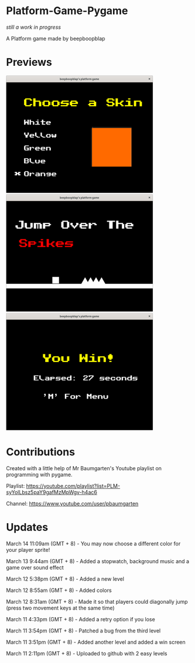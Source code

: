 # Platform-Game-Pygame

*still a work in progress*

A Platform game made by beepboopblap

# Previews
![A picture of the skin selection screen](prev.png)
![Picture of the gameplay](prev2.png)
![Win screen](prev3.png)

# Contributions

Created with a little help of Mr Baumgarten's Youtube playlist on programming with pygame.

Playlist: https://youtube.com/playlist?list=PLM-syYolLbsz5paY9gafMzMpWgv-h4ac6

Channel: https://www.youtube.com/user/pbaumgarten

# Updates

March 14 11:09am (GMT + 8) - You may now choose a different color for your player sprite!

March 13 9:44am (GMT + 8) - Added a stopwatch, background music and a game over sound effect

March 12 5:38pm (GMT + 8) - Added a new level 

March 12 8:55am (GMT + 8) - Added colors 

March 12 8:31am (GMT + 8) - Made it so that players could diagonally jump (press two movement keys at the same time)

March 11 4:33pm (GMT + 8) - Added a retry option if you lose

March 11 3:54pm (GMT + 8) - Patched a bug from the third level

March 11 3:51pm (GMT + 8) - Added another level and added a win screen

March 11 2:11pm (GMT + 8) - Uploaded to github with 2 easy levels
